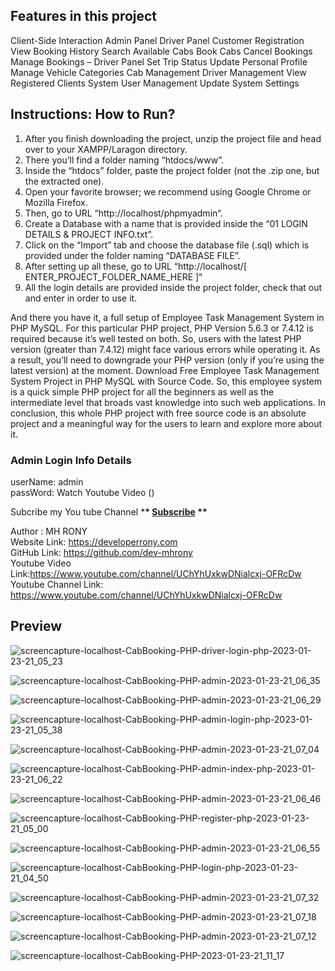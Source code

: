 ## Features in this project

Client-Side Interaction Admin Panel Driver Panel Customer Registration View Booking History Search Available Cabs Book Cabs Cancel Bookings Manage Bookings – Driver Panel Set Trip Status Update Personal Profile Manage Vehicle Categories Cab Management Driver Management View Registered Clients System User Management Update System Settings

## Instructions: How to Run?

1.  After you finish downloading the project, unzip the project file and head over to your XAMPP/Laragon directory. <br/>
2.  There you’ll find a folder naming “htdocs/www”. <br/>
3.  Inside the “htdocs” folder, paste the project folder (not the .zip one, but the extracted one). <br/>
4.  Open your favorite browser; we recommend using Google Chrome or Mozilla Firefox. <br/>
5.  Then, go to URL “http://localhost/phpmyadmin“. <br/>
6.  Create a Database with a name that is provided inside the “01 LOGIN DETAILS & PROJECT INFO.txt”. <br/>
7.  Click on the “Import” tab and choose the database file (.sql) which is provided under the folder naming “DATABASE FILE”. <br/>
8.  After setting up all these, go to URL “http://localhost/[ ENTER_PROJECT_FOLDER_NAME_HERE ]“
9.  All the login details are provided inside the project folder, check that out and enter in order to use it. <br/>

And there you have it, a full setup of Employee Task Management System in PHP MySQL. For this particular PHP project, PHP Version 5.6.3 or 7.4.12 is required because it’s well tested on both. So, users with the latest PHP version (greater than 7.4.12) might face various errors while operating it. As a result, you’ll need to downgrade your PHP version (only if you’re using the latest version) at the moment. Download Free Employee Task Management System Project in PHP MySQL with Source Code. So, this employee system is a quick simple PHP project for all the beginners as well as the intermediate level that broads vast knowledge into such web applications. In conclusion, this whole PHP project with free source code is an absolute project and a meaningful way for the users to learn and explore more about it.

### Admin Login Info Details

userName: admin <br /> passWord: Watch Youtube Video () <br/>

Subcribe my You tube Channel \***\* <a href="https://www.youtube.com/channel/UChYhUxkwDNialcxj-OFRcDw" target="_blank">Subscribe</a> \*\***

Author : MH RONY <br/> Website Link: https://developerrony.com <br /> GitHub Link: https://github.com/dev-mhrony <br /> Youtube Video Link:https://www.youtube.com/channel/UChYhUxkwDNialcxj-OFRcDw <br /> Youtube Channel Link: https://www.youtube.com/channel/UChYhUxkwDNialcxj-OFRcDw

## Preview

![screencapture-localhost-CabBooking-PHP-driver-login-php-2023-01-23-21_05_23](https://user-images.githubusercontent.com/78216965/214074206-f30bc47c-e72d-4b65-8c77-b028139dd50e.png)

![screencapture-localhost-CabBooking-PHP-admin-2023-01-23-21_06_35](https://user-images.githubusercontent.com/78216965/214074315-fa0cadda-2301-4243-a114-0f839491dde4.png)

![screencapture-localhost-CabBooking-PHP-admin-2023-01-23-21_06_29](https://user-images.githubusercontent.com/78216965/214074321-b39d1de2-72be-4061-9651-0dd1e0e83b5d.png)

![screencapture-localhost-CabBooking-PHP-admin-login-php-2023-01-23-21_05_38](https://user-images.githubusercontent.com/78216965/214074348-d917e969-20e3-4a52-a491-c39041edd845.png)

![screencapture-localhost-CabBooking-PHP-admin-2023-01-23-21_07_04](https://user-images.githubusercontent.com/78216965/214074293-edbab491-c7c0-4316-ba9c-f12af420b760.png)

![screencapture-localhost-CabBooking-PHP-admin-index-php-2023-01-23-21_06_22](https://user-images.githubusercontent.com/78216965/214074331-21a7b817-ee41-4846-aa6b-3730d1f3c338.png)

![screencapture-localhost-CabBooking-PHP-admin-2023-01-23-21_06_46](https://user-images.githubusercontent.com/78216965/214074301-08386bbd-a6c9-4b9f-9a09-1d8b48e1b1da.png)

![screencapture-localhost-CabBooking-PHP-register-php-2023-01-23-21_05_00](https://user-images.githubusercontent.com/78216965/214074221-dfc407a2-f42d-42a8-8b1f-12bfdc00e0d9.png)

![screencapture-localhost-CabBooking-PHP-admin-2023-01-23-21_06_55](https://user-images.githubusercontent.com/78216965/214074298-24befa1b-bcda-4338-a5a5-52bf4e6479db.png)

![screencapture-localhost-CabBooking-PHP-login-php-2023-01-23-21_04_50](https://user-images.githubusercontent.com/78216965/214074223-365e657d-b002-43dd-b3d2-fbadc32810cf.png)

![screencapture-localhost-CabBooking-PHP-admin-2023-01-23-21_07_32](https://user-images.githubusercontent.com/78216965/214074267-82a76ee4-e2be-4bb8-920f-c8ca7fa50e9f.png)

![screencapture-localhost-CabBooking-PHP-admin-2023-01-23-21_07_18](https://user-images.githubusercontent.com/78216965/214074282-9efde5b8-f744-47cd-85f0-3b84a51e773d.png)

![screencapture-localhost-CabBooking-PHP-admin-2023-01-23-21_07_12](https://user-images.githubusercontent.com/78216965/214074287-289dc87b-e9ba-41ae-8e70-6985c6578012.png)

![screencapture-localhost-CabBooking-PHP-2023-01-23-21_11_17](https://user-images.githubusercontent.com/78216965/214075034-15e9604d-bbd6-4b6e-9fb7-b9c7a0ef96f1.png)

